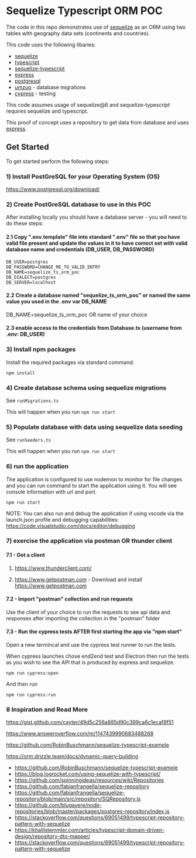 # Sequelize Typescript ORM POC

The code in this repo demonstrates use of [sequelize](https://sequelize.org/v6/) as an ORM using two tables with geography data sets (continents and countries).

This code uses the following libaries:

- [sequelize](https://sequelize.org/v6/)
- [typescript](https://www.typescriptlang.org/)
- [sequelize-typescript](https://github.com/sequelize/sequelize-typescript)
- [express](https://expressjs.com/)
- [postgresql](https://www.postgresql.org/)
- [umzug](https://github.com/sequelize/umzug) - database migrations
- [cypress](https://www.cypress.io/) - testing

This code assumes usage of sequelize@6 and sequelize-typescript requires sequelize and typescript.

This proof of concept uses a repository to get data from database and uses [express](https://expressjs.com/).

## Get Started

To get started perform the following steps:

### 1) Install PostGreSQL for your Operating System (OS)

https://www.postgresql.org/download/

### 2) Create PostGreSQL database to use in this POC

After installing locally you should have a database server - you will need to do these steps:

#### 2.1 Copy ".env.template" file into standard ".env" file so that you have valid file present and update the values in it to have correct set with valid database name and credentials (DB_USER, DB_PASSWORD)

```
DB_USER=postgres
DB_PASSWORD=CHANGE_ME_TO_VALID_ENTRY
DB_NAME=sequelize_ts_orm_poc
DB_DIALECT=postgres
DB_SERVER=localhost

```

#### 2.2 Create a database named "sequelize_ts_orm_poc" or named the same value you used in the .env var DB_NAME

DB_NAME=sequelize_ts_orm_poc OR name of your choice

#### 2.3 enable access to the credentials from Database.ts (username from .env: DB_USER)

### 3) Install npm packages

Install the required packages via standard command:

`npm install`

### 4) Create database schema using sequelize migrations

See `runMigrations.ts`

This will happen when you run `npm run start`

### 5) Populate database with data using sequelize data seeding

See `runSeeders.ts`

This will happen when you run `npm run start`

### 6) run the application

The application is configured to use nodemon to monitor for file changes and you can run command to start the application using it. You will see console information with url and port.

`npm run start`

NOTE: You can also run and debug the application if using vscode via the launch.json profile and debugging capabilities: https://code.visualstudio.com/docs/editor/debugging

### 7) exercise the application via postman OR thunder client

#### 7.1 - Get a client

1. https://www.thunderclient.com/

2. https://www.getpostman.com - Download and install https://www.getpostman.com

#### 7.2 - Import "postman" collection and run requests

Use the client of your choice to run the requests to see api data and responses after importing the collection in the "postman" folder

#### 7.3 - Run the cypress tests AFTER first starting the app via "npm start"

Open a new termincal and use the cypress test runner to run the tests.

When cypress launches chose end2end test and Electron then run the tests as you wish to see the API that is produced by express and sequelize.

```
npm run cypress:open
```

And then run

```
npm run cypress:run
```

### 8 Inspiration and Read More

https://gist.github.com/cayter/49d5c256a885d90c399ca6c1eca19f51

https://www.answeroverflow.com/m/1147439990683488268

https://github.com/RobinBuschmann/sequelize-typescript-example

https://orm.drizzle.team/docs/dynamic-query-building

- https://github.com/RobinBuschmann/sequelize-typescript-example
- https://blog.logrocket.com/using-sequelize-with-typescript/
- https://github.com/spinningideas/resources/wiki/Repositories
- https://github.com/fabianfrangella/sequelize-repository
- https://github.com/fabianfrangella/sequelize-repository/blob/main/src/repository/SQRepository.js
- https://github.com/blugavere/node-repositories/blob/master/packages/postgres-repository/index.js
- https://stackoverflow.com/questions/69051499/typescript-repository-pattern-with-sequelize
- https://khalilstemmler.com/articles/typescript-domain-driven-design/repository-dto-mapper/
- https://stackoverflow.com/questions/69051499/typescript-repository-pattern-with-sequelize
